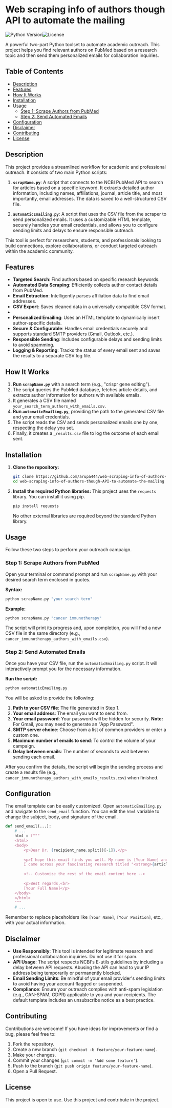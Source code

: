 # Web scraping info of authors though API to automate the mailing

![Python Version](https://img.shields.io/badge/python-3.6%2B-blue.svg)![License](https://img.shields.io/badge/license-MIT-green.svg)

A powerful two-part Python toolset to automate academic outreach. This project helps you find relevant authors on PubMed based on a research topic and then send them personalized emails for collaboration inquiries.

## Table of Contents

- [Description](#description)
- [Features](#features)
- [How It Works](#how-it-works)
- [Installation](#installation)
- [Usage](#usage)
  - [Step 1: Scrape Authors from PubMed](#step-1-scrape-authors-from-pubmed)
  - [Step 2: Send Automated Emails](#step-2-send-automated-emails)
- [Configuration](#configuration)
- [Disclaimer](#disclaimer)
- [Contributing](#contributing)
- [License](#license)

## Description

This project provides a streamlined workflow for academic and professional outreach. It consists of two main Python scripts:

1.  **`scrapName.py`**: A script that connects to the NCBI PubMed API to search for articles based on a specific keyword. It extracts detailed author information, including names, affiliations, journal, article title, and most importantly, email addresses. The data is saved to a well-structured CSV file.

2.  **`automaticEmailing.py`**: A script that uses the CSV file from the scraper to send personalized emails. It uses a customizable HTML template, securely handles your email credentials, and allows you to configure sending limits and delays to ensure responsible outreach.

This tool is perfect for researchers, students, and professionals looking to build connections, explore collaborations, or conduct targeted outreach within the academic community.

## Features

-   **Targeted Search**: Find authors based on specific research keywords.
-   **Automated Data Scraping**: Efficiently collects author contact details from PubMed.
-   **Email Extraction**: Intelligently parses affiliation data to find email addresses.
-   **CSV Export**: Saves cleaned data in a universally compatible CSV format.
-
-   **Personalized Emailing**: Uses an HTML template to dynamically insert author-specific details.
-   **Secure & Configurable**: Handles email credentials securely and supports standard SMTP providers (Gmail, Outlook, etc.).
-   **Responsible Sending**: Includes configurable delays and sending limits to avoid spamming.
-   **Logging & Reporting**: Tracks the status of every email sent and saves the results to a separate CSV log file.

## How It Works

1.  **Run `scrapName.py`** with a search term (e.g., "crispr gene editing").
2.  The script queries the PubMed database, fetches article details, and extracts author information for authors with available emails.
3.  It generates a CSV file named `your_search_term_authors_with_emails.csv`.
4.  **Run `automaticEmailing.py`**, providing the path to the generated CSV file and your email credentials.
5.  The script reads the CSV and sends personalized emails one by one, respecting the delay you set.
6.  Finally, it creates a `_results.csv` file to log the outcome of each email sent.

## Installation

1.  **Clone the repository:**
    ```bash
    git clone https://github.com/arupa444/web-scraping-info-of-authors-though-API-to-automate-the-mailing.git
    cd web-scraping-info-of-authors-though-API-to-automate-the-mailing
    ```

2.  **Install the required Python libraries:**
    This project uses the `requests` library. You can install it using pip.
    ```bash
    pip install requests
    ```
    No other external libraries are required beyond the standard Python library.

## Usage

Follow these two steps to perform your outreach campaign.

### Step 1: Scrape Authors from PubMed

Open your terminal or command prompt and run `scrapName.py` with your desired search term enclosed in quotes.

**Syntax:**
```bash
python scrapName.py "your search term"
```

**Example:**
```bash
python scrapName.py "cancer immunotherapy"
```

The script will print its progress and, upon completion, you will find a new CSV file in the same directory (e.g., `cancer_immunotherapy_authors_with_emails.csv`).

### Step 2: Send Automated Emails

Once you have your CSV file, run the `automaticEmailing.py` script. It will interactively prompt you for the necessary information.

**Run the script:**
```bash
python automaticEmailing.py
```

You will be asked to provide the following:
1.  **Path to your CSV file**: The file generated in Step 1.
2.  **Your email address**: The email you want to send from.
3.  **Your email password**: Your password will be hidden for security. **Note:** For Gmail, you may need to generate an "App Password".
4.  **SMTP server choice**: Choose from a list of common providers or enter a custom one.
5.  **Maximum number of emails to send**: To control the volume of your campaign.
6.  **Delay between emails**: The number of seconds to wait between sending each email.

After you confirm the details, the script will begin the sending process and create a results file (e.g., `cancer_immunotherapy_authors_with_emails_results.csv`) when finished.

## Configuration

The email template can be easily customized. Open `automaticEmailing.py` and navigate to the `send_email` function. You can edit the `html` variable to change the subject, body, and signature of the email.

```python
def send_email(...):
    # ...
    html = f"""
    <html>
    <body>
        <p>Dear Dr. {recipient_name.split()[-1]},</p>
        
        <p>I hope this email finds you well. My name is [Your Name] and I'm a [Your Position] at [Your Institution].
        I came across your fascinating research titled "<strong>{article_title}</strong>" in <em>{journal}</em>.</p>
        
        <!-- Customize the rest of the email content here -->
        
        <p>Best regards,<br>
        [Your Full Name]</p>
    </body>
    </html>
    """
    # ...
```

Remember to replace placeholders like `[Your Name]`, `[Your Position]`, etc., with your actual information.

## Disclaimer

-   **Use Responsibly**: This tool is intended for legitimate research and professional collaboration inquiries. Do not use it for spam.
-   **API Usage**: The script respects NCBI's E-utils guidelines by including a delay between API requests. Abusing the API can lead to your IP address being temporarily or permanently blocked.
-   **Email Sending Limits**: Be mindful of your email provider's sending limits to avoid having your account flagged or suspended.
-   **Compliance**: Ensure your outreach complies with anti-spam legislation (e.g., CAN-SPAM, GDPR) applicable to you and your recipients. The default template includes an unsubscribe notice as a best practice.

## Contributing

Contributions are welcome! If you have ideas for improvements or find a bug, please feel free to:
1.  Fork the repository.
2.  Create a new branch (`git checkout -b feature/your-feature-name`).
3.  Make your changes.
4.  Commit your changes (`git commit -m 'Add some feature'`).
5.  Push to the branch (`git push origin feature/your-feature-name`).
6.  Open a Pull Request.

## License

This project is open to use. Use this project and contribute in the project.
